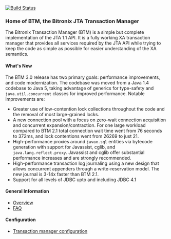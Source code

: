 [![Build Status](https://www.travis-ci.org/bitronix/btm.png?branch=master)](https://www.travis-ci.org/bitronix/btm)

### Home of BTM, the Bitronix JTA Transaction Manager ###

The Bitronix Transaction Manager (BTM) is a simple but complete implementation of the JTA 1.1 API. It is a fully 
working XA transaction manager that provides all services required by the JTA API while trying to keep the code 
as simple as possible for easier understanding of the XA semantics.

#### What's New ####
The BTM 3.0 release has two primary goals: performance improvements, and code modernization.  The codebase was moved from
a Java 1.4 codebase to Java 5, taking advantage of generics for type-safety and `java.util.concurrent` classes for improved
performance.  Notable improvements are:
* Greater use of low-contention lock collections throughout the code and the removal of most large-grained locks.
* A new connection pool with a focus on zero-wait connection acquisition and concurrent expansion/contraction. For one large
workload compared to BTM 2.1 total connection wait time went from 76 seconds to 372ms, and lock contentions went from 26269
to just 21.
* High-performance proxies around `javax.sql` entities via bytecode generation with support for Javassist, cglib, and 
`java.lang.reflect.proxy`.  Javassist and cglib offer substantial performance increases and are strongly recommended.
* High-performance transaction log journaling using a new design that allows concurrent appenders through a 
write-reservation model.  The new journal is 3-14x faster than BTM 2.1.
* Support for all levels of JDBC upto and including JDBC 4.1

#### General Information ####
* [Overview](https://github.com/bitronix/btm/wiki/Overview)
* [FAQ](https://github.com/bitronix/btm/wiki/FAQ)

#### Configuration ####
* [Transaction manager configuration](https://github.com/bitronix/btm/wiki/Transaction-manager-configuration)
